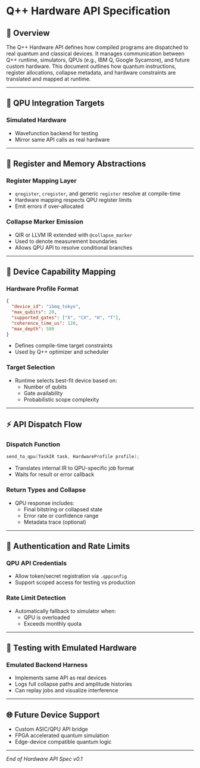 # Q++ Hardware API Specification

## 🧬 Overview
The Q++ Hardware API defines how compiled programs are dispatched to real quantum and classical devices. It manages communication between Q++ runtime, simulators, QPUs (e.g., IBM Q, Google Sycamore), and future custom hardware. This document outlines how quantum instructions, register allocations, collapse metadata, and hardware constraints are translated and mapped at runtime.

---

## 🔌 QPU Integration Targets

### Simulated Hardware
- Wavefunction backend for testing
- Mirror same API calls as real hardware

---

## 🧠 Register and Memory Abstractions

### Register Mapping Layer
- `qregister`, `cregister`, and generic `register` resolve at compile-time
- Hardware mapping respects QPU register limits
- Emit errors if over-allocated

### Collapse Marker Emission
- QIR or LLVM IR extended with `@collapse_marker`
- Used to denote measurement boundaries
- Allows QPU API to resolve conditional branches

---

## 🧭 Device Capability Mapping

### Hardware Profile Format
```json
{
  "device_id": "ibmq_tokyo",
  "max_qubits": 20,
  "supported_gates": ["X", "CX", "H", "T"],
  "coherence_time_us": 120,
  "max_depth": 500
}
```
- Defines compile-time target constraints
- Used by Q++ optimizer and scheduler

### Target Selection
- Runtime selects best-fit device based on:
  - Number of qubits
  - Gate availability
  - Probabilistic scope complexity

---

## ⚡ API Dispatch Flow

### Dispatch Function
```cpp
send_to_qpu(TaskIR task, HardwareProfile profile);
```
- Translates internal IR to QPU-specific job format
- Waits for result or error callback

### Return Types and Collapse
- QPU response includes:
  - Final bitstring or collapsed state
  - Error rate or confidence range
  - Metadata trace (optional)

---

## 🔐 Authentication and Rate Limits

### QPU API Credentials
- Allow token/secret registration via `.qppconfig`
- Support scoped access for testing vs production

### Rate Limit Detection
- Automatically fallback to simulator when:
  - QPU is overloaded
  - Exceeds monthly quota

---

## 🧪 Testing with Emulated Hardware

### Emulated Backend Harness
- Implements same API as real devices
- Logs full collapse paths and amplitude histories
- Can replay jobs and visualize interference

---

## 🌐 Future Device Support
- Custom ASIC/QPU API bridge
- FPGA accelerated quantum simulation
- Edge-device compatible quantum logic

---

*End of Hardware API Spec v0.1*

